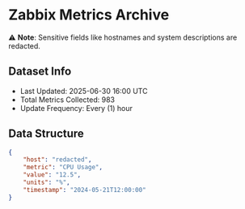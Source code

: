 # Zabbix Metrics Archive

⚠️ **Note**: Sensitive fields like hostnames and system descriptions are redacted.

## Dataset Info
- Last Updated: 2025-06-30 16:00 UTC
- Total Metrics Collected: 983
- Update Frequency: Every (1) hour

## Data Structure
```json
{
    "host": "redacted",
    "metric": "CPU Usage",
    "value": "12.5",
    "units": "%",
    "timestamp": "2024-05-21T12:00:00"
}
```
